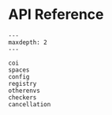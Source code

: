 # API Reference

```{toctree}
---
maxdepth: 2
---

coi
spaces
config
registry
otherenvs
checkers
cancellation
```
